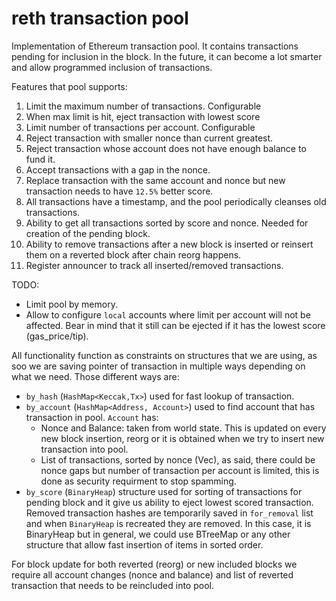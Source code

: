 # reth transaction pool

Implementation of Ethereum transaction pool. It contains transactions pending for inclusion in the block. In the future, it can become a lot smarter and allow programmed inclusion of transactions.

Features that pool supports:
1. Limit the maximum number of transactions. Configurable
2. When max limit is hit, eject transaction with lowest score  
3. Limit number of transactions per account. Configurable
4. Reject transaction with smaller nonce than current greatest.
5. Reject transaction whose account does not have enough balance to fund it.
6. Accept transactions with a gap in the nonce.
7. Replace transaction with the same account and nonce but new transaction needs to have `12.5%` better score.
8. All transactions have a timestamp, and the pool periodically cleanses old transactions.
9. Ability to get all transactions sorted by score and nonce. Needed for creation of the pending block.
10. Ability to remove transactions after a new block is inserted or reinsert them on a reverted block after chain reorg happens.
11. Register announcer to track all inserted/removed transactions.


TODO:
* Limit pool by memory.
* Allow to configure `local` accounts where limit per account will not be affected. Bear in mind that it still can be ejected if it has the lowest score (gas_price/tip).

All functionality function as constraints on structures that we are using, as soo we are saving pointer of transaction in multiple ways depending on what we need. Those different ways are:
* `by_hash` (`HashMap<Keccak,Tx>`) used for fast lookup of transaction.
* `by_account` (`HashMap<Address, Account>`) used to find account that has transaction in pool. `Account` has:
    * Nonce and Balance: taken from world state. This is updated on every new block insertion, reorg or it is obtained when we try to insert new transaction into pool.
    * List of transactions, sorted by nonce (Vec<Tx>), as said, there could be nonce gaps but number of transaction per account is limited, this is done as security requirment to stop spamming. 
* `by_score` (`BinaryHeap`) structure used for sorting of transactions for pending block and it give us ability to eject lowest scored transaction. Removed transaction hashes are temporarily saved in `for_removal` list and when `BinaryHeap` is recreated they are removed. In this case, it is BinaryHeap but in general, we could use BTreeMap or any other structure that allow fast insertion of items in sorted order.


For block update for both reverted (reorg) or new included blocks we require all account changes (nonce and balance) and list of reverted transaction that needs to be reincluded into pool.
